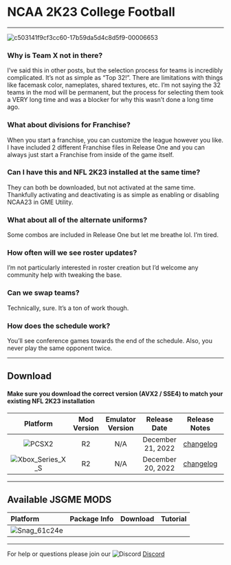 # NCAA 2K23 College Football

-----
![c503141f9cf3cc60-17b59da5d4c8d5f9-00006653](https://user-images.githubusercontent.com/69597675/208923646-221d8493-abf8-4f96-8484-5fa9bc3fbadc.png)


### Why is Team X not in there?
I’ve said this in other posts, but the selection process for teams is incredibly complicated. It’s not as simple as “Top 32!”. There are limitations with things like facemask color, nameplates, shared textures, etc. I’m not saying the 32 teams in the mod will be permanent, but the process for selecting them took a VERY long time and was a blocker for why this wasn’t done a long time ago.

### What about divisions for Franchise?
When you start a franchise, you can customize the league however you like. I have included 2 different Franchise files in Release One and you can always just start a Franchise from inside of the game itself.

### Can I have this and NFL 2K23 installed at the same time?
They can both be downloaded, but not activated at the same time. Thankfully activating and deactivating is as simple as enabling or disabling NCAA23 in GME Utility.

### What about all of the alternate uniforms?
Some combos are included in Release One but let me breathe lol. I’m tired.

### How often will we see roster updates?
I’m not particularly interested in roster creation but I’d welcome any community help with tweaking the base.

### Can we swap teams?
Technically, sure. It’s a ton of work though.

### How does the schedule work?
You’ll see conference games towards the end of the schedule. Also, you never play the same opponent twice.

-----

## Download
#### Make sure you download the correct version (AVX2 / SSE4) to match your existing NFL 2K23 installation
| Platform | Mod Version | Emulator Version | Release Date  | Release Notes | Download | Tutorial |
| :-------------: | :-------------: | :-------------: | :-------------: | :-------------: | :-------------: |  :-------------: |
| ![PCSX2](https://user-images.githubusercontent.com/69597675/124647169-9baf0800-de63-11eb-974c-a7a4b2aecc1d.png) | R2 | N/A | December 21, 2022  | [changelog](https://github.com/lostsoul63b/NFL-2K23/blob/main/files/2KCFBMod/R2Changelog) | [CFB Add-on]() | [Tutorial](https://youtu.be/ktvU2rqs9cc) |
| ![Xbox_Series_X_S](https://user-images.githubusercontent.com/69597675/155858271-c6788630-e7c0-47bb-8138-018d2d3db0c1.png) | R2 | N/A | December 20, 2022 | [changelog](https://github.com/lostsoul63b/NFL-2K23/blob/main/files/2KCFBMod/R2Changelog) | [Xbox](https://www.mediafire.com/folder/y5fczc0k9lt2m/NCAA_2K_Mods_for_Xbox_Series_X%7CS) | [Tutorial](https://youtu.be/sYd20cjqB6k) |


---------
## Available JSGME MODS
| Platform | Package Info | Download | Tutorial |
| :------------- | :------------- | :------------- | :------------- |
| ![Snag_61c24e](https://user-images.githubusercontent.com/69597675/150687521-fa2844f5-8343-443d-b9cc-24aebc94182a.png) |  |  |  |

---------
For help or questions please join our ![Discord](https://user-images.githubusercontent.com/69597675/124640725-d1e88980-de5b-11eb-926d-ec5f55b19a62.png) [Discord](https://discord.gg/sBVXzYb)
